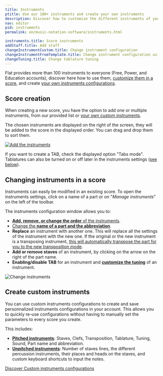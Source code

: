 ```yaml
---
title: Instruments
ptitle: Use our 100+ instruments and create your own instruments
description: Discover how to customize the different instruments of your sheet music, and creating your own instruments
nav: editor
pid: instruments
permalink: en/music-notation-software/instruments.html

instruments.title: Score instruments
addStaff.title: Add staff
changeInstrumentCustom.title: Change instrument configuration
changeInstrumentFromTemplate.title: Change instrument configuration using a template
changeTuning.title: Change tablature tuning
---
```


Flat provides more than 100 instruments to everyone (Free, Power, and Education accounts), discover here how to use them, [customize them in a score](#changing-instruments-in-a-score), and create [your own instruments configurations](/help/en/music-notation-software/custom-instruments.html).

## Score creation

When creating a new score, you have the option to add one or multiple instruments, from our provided list or [your own custom instruments](/help/en/music-notation-software/custom-instruments.html).

The chosen instruments are displayed on the right of the screen, they will be added to the score in the displayed order. You can drag and drop them to sort them.

[![Add the instruments](/help/assets/img/editor/create-score-instruments.png)](https://flat.io/my-library?m=newscore)

If you want to create a TAB, check the displayed option "Tabs mode". Tablatures can also be turned on or off later in the instruments settings ([see below](#changing-instruments-in-a-score)).

## Changing instruments in a score

Instruments can easily be modified in an existing score. To open the instruments settings, click on a name of a part or on "*Manage instruments*" on the left of the toolbar.

The instruments configuration window allows you to:

* [**Add, remove, or change the order** of the instruments](/help/en/music-notation-software/instruments-add-remove-order.html).
* [Change the **name of a part and the abbreviation**](/help/en/music-notation-software/instruments-rename.html).
* **Replace** an instrument with another one. This will replace all the settings of the instrument with the new one. If the original or the new instrument is a transposing instrument, [this will automatically transpose the part for you to the new transposition mode](/help/en/music-notation-software/transpose.html#transpose-a-complete-part-for-a-different-instrument).
* **Add or remove staves** of an instrument, by clicking on the arrow on the right of the part name.
* **Enabling/disable TAB** for an instrument and [**customize the tuning**](/help/en/music-notation-software/tuning.html) of an instrument.

![Change instruments](/help/assets/img/editor/manage-instruments.png)

## Create custom instruments

You can use custom instruments configurations to create and save personnalized instruments configurations in your account. This allows you to quickly re-use configurations without having to manually set the parameters to every score you create.

This includes:

* **[Pitched instruments](/help/en/music-notation-software/custom-instruments.html#pitched-instruments)**: Staves, Clefs, Transposition, Tablature, Tuning, Sound, Part name and abbreviation.
* **[Unpitched instruments](/help/en/music-notation-software/custom-instruments.html#unpitched-instruments)**: Number of staves lines, the different percussion instruments, their places and heads on the staves, and custom keyboard shortcuts to input the notes.

<div class="btn-cta-wrapper"><a href="/help/en/music-notation-software/custom-instruments.html" class="btn-cta-site">Discover Custom instruments configurations</a></div>
